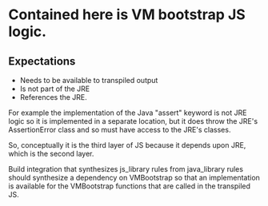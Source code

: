 # Contained here is VM bootstrap JS logic.

## Expectations
- Needs to be available to transpiled output
- Is not part of the JRE
- References the JRE.

For example the implementation of the Java "assert" keyword is not
JRE logic so it is implemented in a separate location, but it does
throw the JRE's AssertionError class and so must have access to
the JRE's classes.

So, conceptually it is the third layer of JS because it depends
upon JRE, which is the second layer.

Build integration that synthesizes js_library rules from java_library
rules should synthesize a dependency on VMBootstrap so that an
implementation is available for the VMBootstrap functions that are
called in the transpiled JS.
